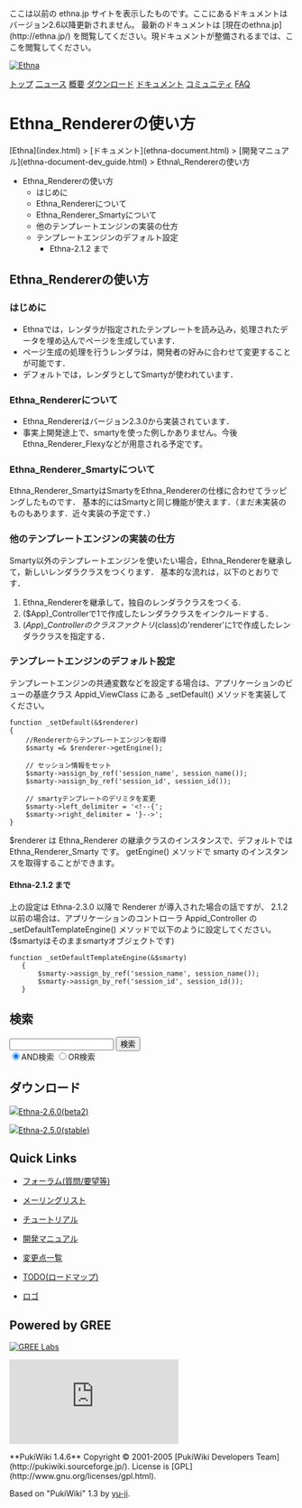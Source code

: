<title>
Ethna_Rendererの使い方 - Ethna - PHPウェブアプリケーションフレームワーク</title>
 <link rel="stylesheet" href="skin/ethna/ethna.css" title="ethna" type="text/css" charset="utf-8">

 <link rel="alternate" type="application/rss+xml" title="RSS" href="cmd=rss.html">

 <script type="text/javascript" src="skin/trackback.js"></script>

</head>
ここは以前の ethna.jp サイトを表示したものです。ここにあるドキュメントはバージョン2.6以降更新されません。  
最新のドキュメントは [現在のethna.jp](http://ethna.jp/) を閲覧してください。現ドキュメントが整備されるまでは、ここを閲覧してください。

<!-- ??BEGIN id:wrapper --><!-- ?? Navigator ?? ======================================================= -->

[![Ethna](image/navlogo.gif)](/)

[トップ](ethna.html "ethna (11d)") [二ュース](ethna-news.html "ethna-news (11d)") [概要](ethna-about.html "ethna-about (11d)") [ダウンロード](ethna-download.html "ethna-download (25d)") [ドキュメント](ethna-document.html "ethna-document (884d)") [コミュニティ](ethna-community.html "ethna-community (619d)") [FAQ](ethna-document-faq.html "ethna-document-faq (1240d)")

<!-- ?? Header ?? ========================================================== -->

# Ethna\_Rendererの使い方 

<!-- ?? Content ?? ========================================================= -->
<!-- ??BEGIN id:main -->
<!-- ??BEGIN id:wrap_content -->
<!-- ??BEGIN id:content -->
<!-- ??BEGIN id:page_navigator -->
<!-- ??END id:PageNavigator -->
<!-- ??BEGIN id:body --> [Ethna](index.html) > [ドキュメント](ethna-document.html) > [開発マニュアル](ethna-document-dev_guide.html) > Ethna\_Rendererの使い方 

- Ethna\_Rendererの使い方 
  - はじめに 
  - Ethna\_Rendererについて 
  - Ethna\_Renderer\_Smartyについて 
  - 他のテンプレートエンジンの実装の仕方 
  - テンプレートエンジンのデフォルト設定 
    - Ethna-2.1.2 まで 

## Ethna\_Rendererの使い方 [](ethna-document-dev_guide-renderer.html#t3298f04 "t3298f04")

### はじめに [](ethna-document-dev_guide-renderer.html#w7e09d2b "w7e09d2b")

- Ethnaでは，レンダラが指定されたテンプレートを読み込み，処理されたデータを埋め込んでページを生成しています．
- ページ生成の処理を行うレンダラは，開発者の好みに合わせて変更することが可能です．
- デフォルトでは，レンダラとしてSmartyが使われています．

### Ethna\_Rendererについて [](ethna-document-dev_guide-renderer.html#p3fb012f "p3fb012f")

- Ethna\_Rendererはバージョン2.3.0から実装されています．
- 事実上開発途上で、smartyを使った例しかありません。今後Ethna\_Renderer\_Flexyなどが用意される予定です。

### Ethna\_Renderer\_Smartyについて [](ethna-document-dev_guide-renderer.html#g3f828f9 "g3f828f9")

Ethna\_Renderer\_SmartyはSmartyをEthna\_Rendererの仕様に合わせてラッピングしたものです． 基本的にはSmartyと同じ機能が使えます．（まだ未実装のものもあります．近々実装の予定です．）

### 他のテンプレートエンジンの実装の仕方 [](ethna-document-dev_guide-renderer.html#ed9b6402 "ed9b6402")

Smarty以外のテンプレートエンジンを使いたい場合，Ethna\_Rendererを継承して，新しいレンダラクラスをつくります． 基本的な流れは，以下のとおりです．

1. Ethna\_Rendererを継承して，独自のレンダラクラスをつくる.
2. ($App)\_Controllerで1で作成したレンダラクラスをインクルードする．
3. ($App)\_Controllerのクラスファクトリ($class)の'renderer'に1で作成したレンダラクラスを指定する．

### テンプレートエンジンのデフォルト設定 [](ethna-document-dev_guide-renderer.html#m13ce6ec "m13ce6ec")

テンプレートエンジンの共通変数などを設定する場合は、アプリケーションのビューの基底クラス Appid\_ViewClass にある \_setDefault() メソッドを実装してください。

    function _setDefault(&$renderer)
    {
        //Rendererからテンプレートエンジンを取得
        $smarty =& $renderer->getEngine();
    
        // セッション情報をセット
        $smarty->assign_by_ref('session_name', session_name());
        $smarty->assign_by_ref('session_id', session_id());
    
        // smartyテンプレートのデリミタを変更
        $smarty->left_delimiter = '<!--{';
        $smarty->right_delimiter = '}-->';
    }

$renderer は Ethna\_Renderer の継承クラスのインスタンスで、デフォルトでは Ethna\_Renderer\_Smarty です。 getEngine() メソッドで smarty のインスタンスを取得することができます。

#### Ethna-2.1.2 まで [](ethna-document-dev_guide-renderer.html#laabf886 "laabf886")

上の設定は Ethna-2.3.0 以降で Renderer が導入された場合の話ですが、 2.1.2 以前の場合は、アプリケーションのコントローラ Appid\_Controller の \_setDefaultTemplateEngine() メソッドで以下のように設定してください。 ($smartyはそのままsmartyオブジェクトです)

    function _setDefaultTemplateEngine(&$smarty)
       {
           $smarty->assign_by_ref('session_name', session_name());
           $smarty->assign_by_ref('session_id', session_id());
       }

<!-- ??END id:body -->
<!-- ??BEGIN id:summary --><!-- ??END id:note -->
<!-- ??BEGIN id:trackback -->
<!-- ?? END id:trackback --><!-- ?? END id:attach -->
<!-- ?? END id:summary -->
<!-- ??END id:content -->
<!-- ?? END id:wrap_content --><!-- ??sidebar?? ========================================================== -->
<!-- ??BEGIN id:wrap_sidebar -->

<!-- ??BEGIN id:search_form -->

## 検索

<form action="http://ethna.jp/index.php?cmd=search" method="post">
            <input type="hidden" name="encode_hint" value="??">
            <input type="text" name="word" value="" size="20">
            <input type="submit" value="検索"><br>
            <input type="radio" name="type" value="AND" checked id="and_search"><label for="and_search">AND検索</label>
            <input type="radio" name="type" value="OR" id="or_search"><label for="or_search">OR検索</label>
    </form>

<!-- END id:search_form -->
<!-- ??BEGIN id:download_link -->

## ダウンロード

[![](image/minilogo.gif)Ethna-2.6.0(beta2)](ethna-download.html)

[![](image/minilogo.gif)Ethna-2.5.0(stable)](ethna-download.html)

<!-- END id:download_link -->
<!-- ??BEGIN id:download_link -->

## Quick Links

- [フォーラム(質問/要望等)](ethna-community-forum.html)
- [メーリングリスト](http://ml.ethna.jp/mailman/listinfo/users)

- [チュートリアル](ethna-document-tutorial.html)
- [開発マニュアル](ethna-document-dev_guide.html)
- [変更点一覧](ethna-document-changes.html)

- [TODO(ロードマップ)](TODO.html)
- [ロゴ](ethna-logo.html)

<!-- END id:download_link -->
<!-- ??BEGIN id:search_form -->

## Powered by GREE

 [![GREE Labs](http://labs.gree.jp/image/greelabs_logo.gif)](http://labs.gree.jp/)

<!-- END id:search_form -->
 [![SourceForge.jp](http://sourceforge.jp/sflogo.php?group_id=1343)](http://sourceforge.jp/)

<!-- ??END id:sidebar -->
<!-- ??END id:wrap_sidebar -->
<!-- ??END id:main --><!-- ?? Footer ?? ========================================================== -->
<!-- ??BEGIN id:footer -->
<!-- ??BEGIN id:copyright --> **PukiWiki 1.4.6** Copyright © 2001-2005 [PukiWiki Developers Team](http://pukiwiki.sourceforge.jp/). License is [GPL](http://www.gnu.org/licenses/gpl.html).  
 Based on "PukiWiki" 1.3 by [yu-ji](http://factage.com/yu-ji/).
<!-- ??END id:copyright -->
<!-- ??END id:footer --><!-- ?? END ?? ============================================================= -->
<!-- ??END id:wrapper -->
